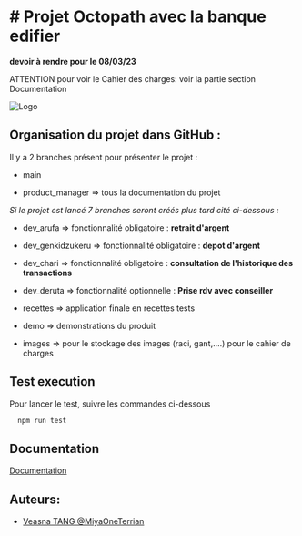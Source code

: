 # # Projet Octopath avec la banque edifier
**devoir à rendre pour le 08/03/23**

ATTENTION pour voir le Cahier des charges: voir la partie section Documentation

![Logo](https://welcome.univ-perp.fr/medias/photo/10808-_1626188408737-jpg?ID_FICHE=1013972)

## Organisation du projet dans GitHub :

Il y a 2 branches présent pour présenter le projet :

- main  

- product_manager => tous la documentation du projet 

_Si le projet est lancé 7 branches seront créés plus tard cité ci-dessous :_

- dev_arufa => fonctionnalité obligatoire : **retrait d'argent**

- dev_genkidzukeru => fonctionnalité obligatoire : **depot d'argent**

- dev_chari => fonctionnalité obligatoire : **consultation de l'historique des transactions**

- dev_deruta => fonctionnalité optionnelle : **Prise rdv avec conseiller**

- recettes => application finale en recettes tests

- demo => demonstrations du produit 

- images => pour le stockage des images (raci, gant,....) pour le cahier de charges

## Test execution

Pour lancer le test, suivre les commandes ci-dessous

```bash
  npm run test
```

## Documentation

[Documentation](https://github.com/MiyaOneTerrian/m2_po_veasna_TANG/tree/product_manager)

## Auteurs:

- [Veasna TANG @MiyaOneTerrian](https://github.com/MiyaOneTerrian)